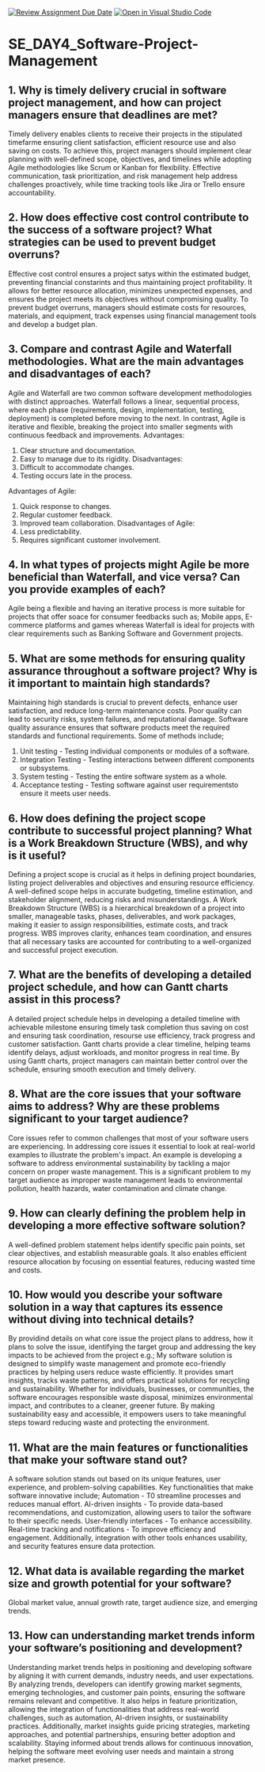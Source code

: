 [![Review Assignment Due Date](https://classroom.github.com/assets/deadline-readme-button-22041afd0340ce965d47ae6ef1cefeee28c7c493a6346c4f15d667ab976d596c.svg)](https://classroom.github.com/a/9pw6JKcu)
[![Open in Visual Studio Code](https://classroom.github.com/assets/open-in-vscode-2e0aaae1b6195c2367325f4f02e2d04e9abb55f0b24a779b69b11b9e10269abc.svg)](https://classroom.github.com/online_ide?assignment_repo_id=18556049&assignment_repo_type=AssignmentRepo)
# SE_DAY4_Software-Project-Management
## 1. Why is timely delivery crucial in software project management, and how can project managers ensure that deadlines are met?
Timely delivery enables clients to receive their projects in the stipulated timefarme ensuring client satisfaction, efficient resource use and also saving on costs. To achieve this, project managers should implement clear planning with well-defined scope, objectives, and timelines while adopting Agile methodologies like Scrum or Kanban for flexibility. Effective communication, task prioritization, and risk management help address challenges proactively, while time tracking tools like Jira or Trello ensure accountability. 

## 2. How does effective cost control contribute to the success of a software project? What strategies can be used to prevent budget overruns?
Effective cost control ensures a project satys within the estimated budget, preventing financial constarints and thus maintaining project profitability. It allows for better resource allocation, minimizes unexpected expenses, and ensures the project meets its objectives without compromising quality. To prevent budget overruns, managers should estimate costs for resources, materials, and equipment, track expenses using financial management tools and develop a budget plan.

## 3. Compare and contrast Agile and Waterfall methodologies. What are the main advantages and disadvantages of each?
Agile and Waterfall are two common software development methodologies with distinct approaches. Waterfall follows a linear, sequential process, where each phase (requirements, design, implementation, testing, deployment) is completed before moving to the next. In contrast, Agile is iterative and flexible, breaking the project into smaller segments with continuous feedback and improvements.
Advantages:
1. Clear structure and documentation.
2. Easy to manage due to its rigidity.
 Disadvantages:
1. Difficult to accommodate changes.
2. Testing occurs late in the process.

Advantages of Agile:
1. Quick response to changes.
2. Regular customer feedback.
3. Improved team collaboration.
Disadvantages of Agile:
1. Less predictability.
2. Requires significant customer involvement.

## 4. In what types of projects might Agile be more beneficial than Waterfall, and vice versa? Can you provide examples of each?
Agile being a flexible and having an iterative process is more suitable for projects that offer soace for consumer feedbacks such as; Mobile apps, E-commerce platforms and games whereas Waterfall is ideal for projects with clear requirements such as Banking Software and Government projects.

## 5. What are some methods for ensuring quality assurance throughout a software project? Why is it important to maintain high standards?
Maintaining high standards is crucial to prevent defects, enhance user satisfaction, and reduce long-term maintenance costs. Poor quality can lead to security risks, system failures, and reputational damage. Software quality assurance ensures that software products meet the required standards and functional requirements. Some of methods include;
1. Unit testing - Testing individual components or modules of a software.
2. Integration Testing - Testing interactions between different components or subsystems.
3. System testing - Testing the entire software system as a whole.
4. Acceptance testing - Testing software against user requirementsto ensure it meets user needs.

## 6. How does defining the project scope contribute to successful project planning? What is a Work Breakdown Structure (WBS), and why is it useful?
Defining a project scope is crucial as it helps in defining project boundaries, listing project deliverables and objectives and ensuring resource efficiency. A well-defined scope helps in accurate budgeting, timeline estimation, and stakeholder alignment, reducing risks and misunderstandings. 
A Work Breakdown Structure (WBS) is a hierarchical breakdown of a project into smaller, manageable tasks, phases, deliverables, and work packages, making it easier to assign responsibilities, estimate costs, and track progress. WBS improves clarity, enhances team coordination, and ensures that all necessary tasks are accounted for contributing to a well-organized and successful project execution.

## 7. What are the benefits of developing a detailed project schedule, and how can Gantt charts assist in this process?
A detailed project schedule helps in developing a detailed timeline with achievable milestone ensuring timely task completion thus saving on cost and ensuring task coordination, resourse use efficiency, track progress and customer satisfaction. Gantt charts provide a clear timeline, helping teams identify delays, adjust workloads, and monitor progress in real time. By using Gantt charts, project managers can maintain better control over the schedule, ensuring smooth execution and timely delivery.

## 8. What are the core issues that your software aims to address? Why are these problems significant to your target audience?
Core issues refer to common challenges that most of your software users are experiencing. In addressing core issues it essential to look at real-world examples to illustrate the problem's impact. An example is developing a software to address environmental sustainability by tackling a major concern on proper waste management. This is a significant problem to my target audience as improper waste management leads to environmental pollution, health hazards, water contamination and climate change. 

## 9. How can clearly defining the problem help in developing a more effective software solution?
A well-defined problem statement helps identify specific pain points, set clear objectives, and establish measurable goals. It also enables efficient resource allocation by focusing on essential features, reducing wasted time and costs.

## 10. How would you describe your software solution in a way that captures its essence without diving into technical details?
By providind details on what core issue the project plans to address, how it plans to solve the issue, identifying the target group and addressing the key impacts to be achieved from the project e.g.;
My software solution is designed to simplify waste management and promote eco-friendly practices by helping users reduce waste efficiently. It provides smart insights, tracks waste patterns, and offers practical solutions for recycling and sustainability. Whether for individuals, businesses, or communities, the software encourages responsible waste disposal, minimizes environmental impact, and contributes to a cleaner, greener future. By making sustainability easy and accessible, it empowers users to take meaningful steps toward reducing waste and protecting the environment.

## 11. What are the main features or functionalities that make your software stand out?
A software solution stands out based on its unique features, user experience, and problem-solving capabilities. Key functionalities that make software innovative include;
Automation - T0 streamline processes and reduces manual effort.
AI-driven insights - To provide data-based recommendations, and customization, allowing users to tailor the software to their specific needs. 
User-friendly interfaces - To enhance accessibility. 
Real-time tracking and notifications - To improve efficiency and engagement. Additionally, integration with other tools enhances usability, and security features ensure data protection.

## 12. What data is available regarding the market size and growth potential for your software?
Global market value, annual growth rate, target audience size, and emerging trends.

## 13. How can understanding market trends inform your software’s positioning and development?
Understanding market trends helps in positioning and developing software by aligning it with current demands, industry needs, and user expectations. By analyzing trends, developers can identify growing market segments, emerging technologies, and customer pain points, ensuring the software remains relevant and competitive. It also helps in feature prioritization, allowing the integration of functionalities that address real-world challenges, such as automation, AI-driven insights, or sustainability practices. Additionally, market insights guide pricing strategies, marketing approaches, and potential partnerships, ensuring better adoption and scalability. Staying informed about trends allows for continuous innovation, helping the software meet evolving user needs and maintain a strong market presence.
